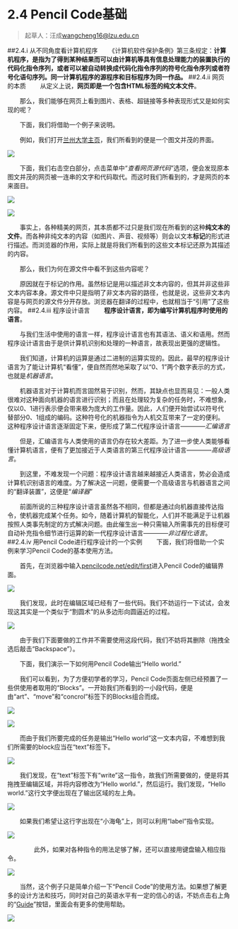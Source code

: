 # 2.4 Pencil Code基础

>起草人：汪成<wangcheng16@lzu.edu.cn>

##2.4.ⅰ 从不同角度看计算机程序
　　《计算机软件保护条例》第三条规定：**计算机程序，是指为了得到某种结果而可以由计算机等具有信息处理能力的装置执行的代码化指令序列，或者可以被自动转换成代码化指令序列的符号化指令序列或者符号化语句序列。同一计算机程序的源程序和目标程序为同一作品。**
##2.4.ⅱ 网页的本质
　　从定义上说，**网页即是一个包含HTML标签的纯文本文件**。

　　那么，我们能够在网页上看到图片、表格、超链接等多种表现形式又是如何实现的呢？

　　下面，我们将借助一个例子来说明。

　　例如，我们打开[兰州大学主页](http://www.lzu.edu.cn)，我们所看到的便是一个图文并茂的界面。

![](/assets/images/chp2/2.4.2(1).png)


　　下面，我们右击空白部分，点击菜单中“*查看网页源代码*”选项，便会发现原本图文并茂的网页被一连串的文字和代码取代。而这时我们所看到的，才是网页的本来面目。

![](/assets/images/chp2/2.4.2(2).png)

![](/assets/images/chp2/2.4.2(3).png)


　　事实上，各种精美的网页，其本质都不过只是我们现在所看到的这种**纯文本的文件**。而各种非纯文本的内容（如图片、声音、视频等）则会以文本**标记**的形式进行描述。而浏览器的作用，实际上就是将我们所看到的这些文本标记还原为其描述的内容。

　　那么，我们为何在源文件中看不到这些内容呢？

　　原因就在于标记的作用。虽然标记是用以描述非文本内容的，但其并非这些非文本内容本身。源文件中只是指明了非文本内容的路径，也就是说，这些非文本内容是与网页的源文件分开存放。浏览器在翻译的过程中，也就相当于“引用”了这些内容。
##2.4.ⅲ 程序设计语言
　　**程序设计语言，即为编写计算机程序时使用的语言**。

　　与我们生活中使用的语言一样，程序设计语言也有其语法、语义和语用。然而程序设计语言由于是供计算机识别和处理的一种语言，故表现出更强的逻辑性。

　　我们知道，计算机的运算是通过二进制的运算实现的。因此，最早的程序设计语言为了能让计算机“看懂”，便自然而然地采取了以“0、1”两个数字表示的方式，也就是*机器语言*。

　　机器语言对于计算机而言固然易于识别，然而，其缺点也显而易见：一般人类很难对这种面向机器的语言进行识别；而且在处理较为复杂的任务时，不难想象，仅以0、1进行表示便会带来极为庞大的工作量。因此，人们便开始尝试以符号代替部分0、1组成的编码。这种符号化的机器指令为人机交互带来了一定的便利。这种程序设计语言逐渐固定下来，便形成了第二代程序设计语言————*汇编语言*

　　但是，汇编语言与人类使用的语言仍存在较大差距。为了进一步使人类能够看懂计算机语言，便有了更加接近于人类语言的第三代程序设计语言————*高级语言*。

　　到这里，不难发现一个问题：程序设计语言越来越接近人类语言，势必会造成计算机识别语言的难度。为了解决这一问题，便需要一个高级语言与机器语言之间的“翻译装置”，这便是“*编译器*”

　　前面所说的三种程序设计语言虽然各不相同，但都是通过向机器直接传达指令，使机器完成某个任务。如今，随着计算机的智能化，人们并不能满足于让机器按照人类事先制定的方式解决问题。由此催生出一种只需输入所需事先的目标便可自动补充指令细节进行运算的新一代程序设计语言————*非过程化语言*。
##2.4.ⅳ 用Pencil Code进行程序设计的一个实例
　　下面，我们将借助一个实例来学习Pencil Code的基本使用方法。

　　首先，在浏览器中输入[pencilcode.net/edit/first](http://pencilcode.net/edit/first)进入Pencil Code的编辑界面。

![](/assets/images/chp2/2.4.4(1).png)

　　我们发现，此时在编辑区域已经有了一些代码。我们不妨运行一下试试，会发现这其实是一个类似于“割圆术”的从多边形向圆逼近的过程。

![](/assets/images/chp2/2.4.4(2).png)

　　由于我们下面要做的工作并不需要使用这段代码，我们不妨将其删除（拖拽全选后敲击“Backspace”）。

　　下面，我们演示一下如何用Pencil Code输出“Hello world.”

　　我们可以看到，为了方便初学者的学习，Pencil Code页面左侧已经预置了一些供使用者取用的“Blocks”。一开始我们所看到的一小段代码，便是由“art”、“move”和“concrol”标签下的Blocks组合而成。

![](/assets/images/chp2/2.4.4(3).png)

![](/assets/images/chp2/2.4.4(4).png)

　　而由于我们所要完成的任务是输出“Hello world”这一文本内容，不难想到我们所需要的block应当在“text”标签下。

![](assets/images/chp2/2.4.4(5).png)

　　我们发现，在“text”标签下有“write”这一指令，故我们所需要做的，便是将其拖拽至编辑区域，并将内容修改为“Hello world.”，然后运行。我们发现，“Hello world.”这行文字便出现在了输出区域的左上角。

![](/assets/images/chp2/2.4.4(6).png)

　　如果我们希望让这行字出现在“小海龟”上，则可以利用“label”指令实现。

![](/assets/images/chp2/2.4.4(7).png)

　　
　　此外，如果对各种指令的用法足够了解，还可以直接用键盘输入相应指令。

![](/assets/images/chp2/2.4.4（8）.png)

　　当然，这个例子只是简单介绍一下“Pencil Code”的使用方法。如果想了解更多的设计方法和技巧，同时对自己的英语水平有一定的信心的话，不妨点击右上角的“[Guide](http://guide.pencilcode.net/home/)”按钮，里面会有更多的使用帮助。

![](/assets/images/chp2/2.4.4(9).png)
